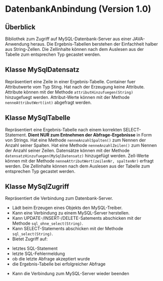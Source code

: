 # DatenbankAnbindung (Version 1.0)

## Überblick

Bibliothek zum Zugriff auf MySQL-Datenbank-Server aus einer JAVA-Anwendung heraus. 
Die Ergebnis-Tabellen berstehen der Einfachheit halber aus String-Zellen. 
Die Zellinhalte können nach dem Auslesen aus der Tabelle zum entsprechen Typ gecastet werden. 


## Klasse MySqlDatensatz

Repräsentiert eine Zeile in einer Ergebnis-Tabelle. 
Container fuer Attributwerte vom Typ Sting. 
Hat nach der Erzeugung keine Attribute. 
Attribute können mit der Methode `attributHinzufuegen(String)` hinzugefuegt werden. 
Attribut-Werte können mit der Methode `nenneAttributWert(int)` abgefragt werden. 


## Klasse MySqlTabelle

Repräsentiert eine Ergebnis-Tabelle nach einem korrekten SELECT-Statement. 
**Dient NUR zum Entnehmen der Abfrage-Ergebnisse** in Form von Strings. 
Hat eine Methode `nenneAnzahlSpalten()` zum Nennen der Anzahl seiner Spalten. 
Hat eine Methode `nenneAnzahlZeilen()` zum Nennen der Anzahl seiner Zeilen. 
Datensätze können mit der Methode `datensatzHinzufuegen(MySqlDatensatz)` hinzugefügt werden. 
Zell-Werte können mit der Methode `nenneAttributWert(zeilenNr, spaltenNr)` erfragt werden. 
Die Zellinhalte können nach dem Auslesen aus der Tabelle zum entsprechen Typ gecastet werden. 


## Klasse MySqlZugriff

Repräsentiert die Verbindung zum Datenbank-Server. 
- Lädt beim Erzeugen eines Objekts den MySQL-Treiber. 
- Kann eine Verbindung zu einem MySQL-Server herstellen. 
- Kann UPDATE-/INSERT-/DELETE-Satements abschicken mit der Methode `sql_ohne_select(String)`. 
- Kann SELECT-Statements abschicken mit der Methode `sql_select(String)`. 
- Bietet Zugriff auf: 
 * letztes SQL-Statement 
 * letzte SQL-Fehlermeldung 
 * ob die letzte Abfrage akzeptiert wurde 
 * die Ergebnis-Tabelle bei erfolgreicher Abfrage 
- Kann die Verbindung zum MySQL-Server wieder beenden